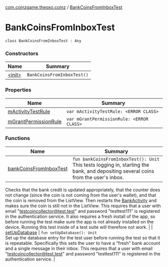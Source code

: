 [com.coinzgame.theoxo.coinz](../index.md) / [BankCoinsFromInboxTest](.)

# BankCoinsFromInboxTest

`class BankCoinsFromInboxTest : Any`

### Constructors

| Name | Summary |
|---|---|
| [&lt;init&gt;](-init-.md) | `BankCoinsFromInboxTest()` |

### Properties

| Name | Summary |
|---|---|
| [mActivityTestRule](m-activity-test-rule.md) | `var mActivityTestRule: <ERROR CLASS>` |
| [mGrantPermissionRule](m-grant-permission-rule.md) | `var mGrantPermissionRule: <ERROR CLASS>` |

### Functions

| Name | Summary |
|---|---|
| [bankCoinsFromInboxTest](bank-coins-from-inbox-test.md) | `fun bankCoinsFromInboxTest(): Unit`<br>This tests logging in, starting the bank, and depositing several coins from the user's inbox.
Checks that the bank credit is updated appropriately, that the counter does not change
(since the coin is not coming from the user's wallet), and that the coin is
removed from the ListView. Then restarts the [BankActivity](../-bank-activity/index.md) and makes sure the coin is still
not in the ListView.
This requires that a user with email "testcoincollector@test.test" and
password "testtest111" is registered in the authentication service.
It also requires a fresh install of the app, so before running the test make sure
the app is not already installed on the device. Running this test inside of a test suite
will therefore not work. |
| [setUpDatabase](set-up-database.md) | `fun setUpDatabase(): Unit`<br>Set up the database entry for the test user before running the test so that it is repeatable.
Specifically this sets the user to have a "fresh" bank account and a single message
in their inbox.
This requires that a user with email "testcoincollector@test.test" and
password "testtest111" is registered in the authentication service. |
